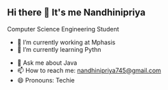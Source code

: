 ## Hi there 👋 It's me Nandhinipriya

Computer Science Engineering Student

- 🔭 I’m currently working at Mphasis
- 🌱 I’m currently learning Pythn
<!-- - 👯 I’m looking to collaborate on ...
- 🤔 I’m looking for help with ...  -->
- 💬 Ask me about Java
- 📫 How to reach me: nandhinipriya745@gmail.com
- 😄 Pronouns: Techie
 <!-- - ⚡ Fun fact: ...  -->

